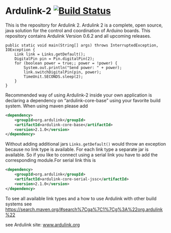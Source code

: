# Ardulink-2 [![Build Status](https://travis-ci.org/Ardulink/Ardulink-2.svg?branch=master)](https://travis-ci.org/Ardulink/Ardulink-2)

This is the repository for Ardulink 2. Ardulink 2 is a complete, open source, java solution for the control and coordination of Arduino boards. This repository contains Ardulink Version 0.6.2 and all upcoming releases.

	public static void main(String[] args) throws InterruptedException, IOException {
		Link link = Links.getDefault();
		DigitalPin pin = Pin.digitalPin(2);
		for (boolean power = true;; power = !power) {
			System.out.println("Send power: " + power);
			link.switchDigitalPin(pin, power);
			TimeUnit.SECONDS.sleep(2);
		}
	}

Recommended way of using Ardulink-2 inside your own application is declaring a dependency on “ardulink-core-base” using your favorite build system. When using maven please add 
```xml
<dependency>
    <groupId>org.ardulink</groupId>
    <artifactId>ardulink-core-base</artifactId>
    <version>2.1.0</version>
</dependency>
```
Without adding additional jars ```Links.getDefault()``` would throw an exception because no link type is available. For each link type a separate jar is available. So if you like to connect using a serial link you have to add the corresponding module.For serial link this is
```xml
<dependency>
    <groupId>org.ardulink</groupId>
    <artifactId>ardulink-core-serial-jssc</artifactId>
    <version>2.1.0</version>
</dependency>
```

To see all available link types and a how to use Ardulink with other build systems see https://search.maven.org/#search%7Cga%7C1%7Cg%3A%22org.ardulink%22

see Ardulink site: www.ardulink.org


